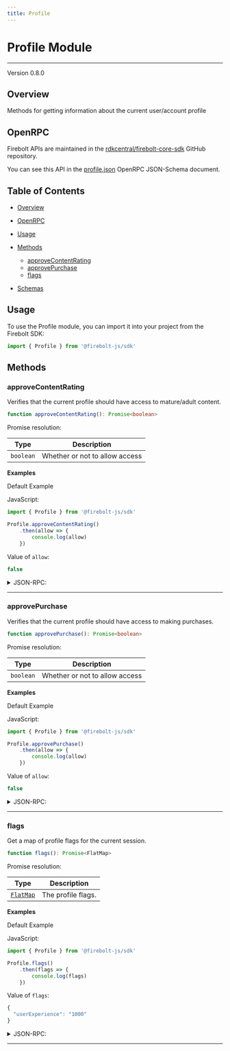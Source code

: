 ```yaml
---
title: Profile
---
```


# Profile Module
---
Version 0.8.0

## Overview
 Methods for getting information about the current user/account profile

## OpenRPC
Firebolt APIs are maintained in the [rdkcentral/firebolt-core-sdk](https://github.com/rdkcentral/firebolt-core-sdk) GitHub repository.

You can see this API in the [profile.json](https://github.com/rdkcentral/firebolt-core-sdk/blob/main/src/modules/profile.json) OpenRPC JSON-Schema document. 

## Table of Contents
 - [Overview](#overview)
 - [OpenRPC](#openrpc)
 - [Usage](#usage)
 - [Methods](#methods)
    - [approveContentRating](#approvecontentrating)
    - [approvePurchase](#approvepurchase)
    - [flags](#flags)



 - [Schemas](#schemas)

<span></span>

## Usage
To use the Profile module, you can import it into your project from the Firebolt SDK:

```javascript
import { Profile } from '@firebolt-js/sdk'
```


## Methods
### approveContentRating

Verifies that the current profile should have access to mature/adult content.

```typescript
function approveContentRating(): Promise<boolean>
```


Promise resolution:

| Type | Description |
| ---- | ----------- |
| `boolean` | Whether or not to allow access |


**Examples**

Default Example

JavaScript:

```javascript
import { Profile } from '@firebolt-js/sdk'

Profile.approveContentRating()
    .then(allow => {
        console.log(allow)
    })
```
Value of `allow`:

```javascript
false
```


<details>
  <summary>JSON-RPC:</summary>

Request:

```json
{
  "jsonrpc": "2.0",
  "id": 1,
  "method": "profile.approveContentRating",
  "params": {}
}
```

Response:

```json
{
  "jsonrpc": "2.0",
  "id": 1,
  "result": false
}
```

</details>




---

### approvePurchase

Verifies that the current profile should have access to making purchases.

```typescript
function approvePurchase(): Promise<boolean>
```


Promise resolution:

| Type | Description |
| ---- | ----------- |
| `boolean` | Whether or not to allow access |


**Examples**

Default Example

JavaScript:

```javascript
import { Profile } from '@firebolt-js/sdk'

Profile.approvePurchase()
    .then(allow => {
        console.log(allow)
    })
```
Value of `allow`:

```javascript
false
```


<details>
  <summary>JSON-RPC:</summary>

Request:

```json
{
  "jsonrpc": "2.0",
  "id": 1,
  "method": "profile.approvePurchase",
  "params": {}
}
```

Response:

```json
{
  "jsonrpc": "2.0",
  "id": 1,
  "result": false
}
```

</details>




---

### flags

Get a map of profile flags for the current session.

```typescript
function flags(): Promise<FlatMap>
```


Promise resolution:

| Type | Description |
| ---- | ----------- |
| [`FlatMap`](../schemas/types#/definitions/flatmap) | The profile flags. |


**Examples**

Default Example

JavaScript:

```javascript
import { Profile } from '@firebolt-js/sdk'

Profile.flags()
    .then(flags => {
        console.log(flags)
    })
```
Value of `flags`:

```javascript
{
  "userExperience": "1000"
}
```


<details>
  <summary>JSON-RPC:</summary>

Request:

```json
{
  "jsonrpc": "2.0",
  "id": 1,
  "method": "profile.flags",
  "params": {}
}
```

Response:

```json
{
  "jsonrpc": "2.0",
  "id": 1,
  "result": {
    "userExperience": "1000"
  }
}
```

</details>




---









